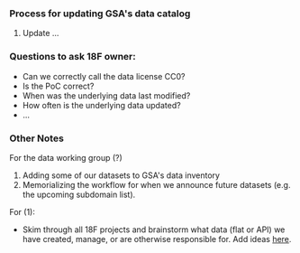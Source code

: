 

### Process for updating GSA's data catalog 
1. Update ...

### Questions to ask 18F owner: 

* Can we correctly call the data license CC0?  
* Is the PoC correct?  
* When was the underlying data last modified? 
* How often is the underlying data updated? 
* ...


### Other Notes

For the data working group (?)  

1. Adding some of our datasets to GSA's data inventory 
2. Memorializing the workflow for when we announce future datasets (e.g. the upcoming subdomain list).


For (1):
* Skim through all 18F projects and brainstorm what data (flat or API) we have created, manage, or are otherwise responsible for.  Add ideas [here](https://github.com/18F/data-inventory/issues/1).  


